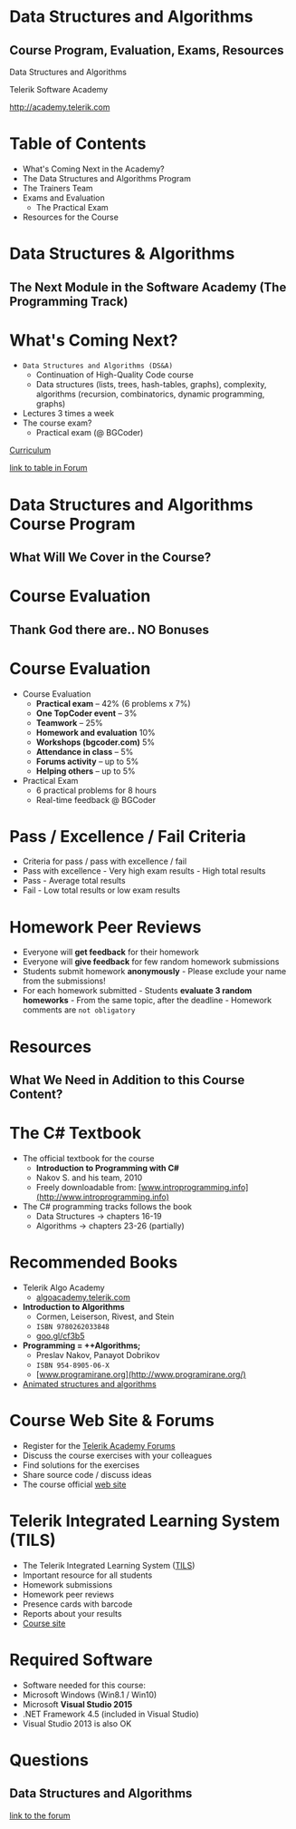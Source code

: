 <!-- section start -->
<!-- attr: { id:'title', class:'slide-title', hasScriptWrapper:true } -->
# Data Structures and Algorithms
## Course Program, Evaluation, Exams, Resources

<div class="signature">
    <p class="signature-course">Data Structures and Algorithms</p>
    <p class="signature-initiative">Telerik Software Academy</p>
    <a href="http://academy.telerik.com" class="signature-link">http://academy.telerik.com</a>
</div>


<!-- section start -->
<!-- attr: { id:'table-of-contents' } -->
# Table of Contents
- What's Coming Next in the Academy?
- The Data Structures and Algorithms Program
- The Trainers Team
- Exams and Evaluation
  - The Practical Exam
- Resources for the Course


<!-- section start -->
<!-- attr: { class:'slide-section', id:'coming-next' } -->
# Data Structures & Algorithms
## The Next Module in the Software Academy (The Programming Track)

<!-- attr: { hasScriptWrapper:true, style:'font-size:0.9em' } -->
# What's Coming Next?
- `Data Structures and Algorithms (DS&A)`
  - Continuation of High-Quality Code course
  - Data structures (lists, trees, hash-tables, graphs), complexity, algorithms (recursion, combinatorics, dynamic programming, graphs)
- Lectures 3 times a week
- The course exam?
  - Practical exam (@ BGCoder)


[Curriculum](http://academy.telerik.com/images/default-source/Academy_Curriculum/ta_plan_bg.png?sfvrsn=0)

[link to table in Forum](http://telerikacademy.com/Forum/Questions/179433/%D0%9E%D1%80%D0%B8%D0%B5%D0%BD%D1%82%D0%B8%D1%80%D0%BE%D0%B2%D1%8A%D1%87%D0%BD%D0%B0-%D0%BF%D1%80%D0%BE%D0%B3%D1%80%D0%B0%D0%BC%D0%B0-%D0%B4%D0%BE-%D0%BA%D1%80%D0%B0%D1%8F-%D0%BD%D0%B0-%D0%B0%D0%BA%D0%B0%D0%B4%D0%B5%D0%BC%D0%B8%D1%8F%D1%82%D0%B0#forum-post-179433)


<!-- section start -->
<!-- attr: {class: 'slide-section', id: 'databases-program'} -->
# Data Structures and Algorithms Course Program
## What Will We Cover in the Course?

<!-- section start -->
<!-- attr: {id: 'evaluation', class: 'slide-section'} -->
# Course Evaluation
## Thank God there are.. NO Bonuses

<!-- attr: { style:'font-size:0.9em' } -->
# Course Evaluation
- Course Evaluation
  - **Practical exam** – 42% (6 problems x 7%)
  - **One TopCoder event** – 3%
  - **Teamwork** – 25%
  - **Homework and evaluation** 10%
  - **Workshops (bgcoder.com)** 5%
  - **Attendance in class** – 5%
  - **Forums activity** – up to 5%
  - **Helping others** – up to 5%
- Practical Exam
  - 6 practical problems for 8 hours
  - Real-time feedback @ BGCoder

# Pass / Excellence / Fail Criteria
-  Criteria for pass / pass with excellence / fail
  -  Pass with excellence
    -  Very high exam results
    -  High total results
  -  Pass
    -  Average total results
  -  Fail
    -  Low total results or low exam results

# Homework Peer Reviews
-  Everyone will **get feedback** for their homework
-  Everyone will **give feedback** for few random homework submissions
  -  Students submit homework **anonymously**
    -  Please exclude your name from the submissions!
  -  For each homework submitted
    -  Students **evaluate 3 random homeworks**
    -  From the same topic, after the deadline
    -  Homework comments are `not obligatory`
    
<!-- section start -->
<!-- attr: { id:'resources', class:'slide-section' } -->
# Resources
## What We Need in Addition to this Course Content?

# The C# Textbook
- The official textbook for the course
  - **Introduction to Programming with C#**
  - Nakov S. and his team, 2010
  - Freely downloadable from: [www.introprogramming.info](http://www.introprogramming.info)
- The C# programming tracks follows the book
  - Data Structures &rarr; chapters 16-19
  - Algorithms &rarr; chapters 23-26 (partially)

<!-- attr: { style:'font-size:0.9em' } -->
# Recommended Books
- Telerik Algo Academy
  - [algoacademy.telerik.com](http://academy.telerik.com/algoacademy/home)
- **Introduction to Algorithms**
  - Cormen, Leiserson, Rivest, and Stein
  - `ISBN 9780262033848`
  - [goo.gl/cf3b5](http://goo.gl/cf3b5)
- **Programming = ++Algorithms;**
  - Preslav Nakov, Panayot Dobrikov
  - `ISBN 954-8905-06-X`
  - [www.programirane.org](http://www.programirane.org/)
- [Animated structures and algorithms](http://www.comp.nus.edu.sg/~stevenha/visualization/index.html)

# Course Web Site & Forums
-  Register for the [Telerik Academy Forums](http://telerikacademy.com/Forum/Category/15/data-structures-algorithms)
  -  Discuss the course exercises with your colleagues
  -  Find solutions for the exercises
  -  Share source code / discuss ideas
-  The course official [web site](http://academy.telerik.com/student-courses/programming/data-structures-algorithms)

# Telerik Integrated Learning System (TILS)
-  The Telerik Integrated Learning System ([TILS](http://www.telerikacademy.com))
  -  Important resource for all students
  -  Homework submissions
  -  Homework peer reviews
  -  Presence cards with barcode
  -  Reports about your results
-  [Course site](http://telerikacademy.com/Courses/Courses/Details/272)

# Required Software
-  Software needed for this course:
  -  Microsoft Windows (Win8.1 / Win10)
  - Microsoft **Visual Studio 2015**
  - .NET Framework 4.5 (included in Visual Studio)
  - Visual Studio 2013 is also OK

<!-- section start -->
<!-- attr: { id:'questions', class:'slide-section' } -->
# Questions
## Data Structures and Algorithms
[link to the forum](http://telerikacademy.com/Forum/Category/15/data-structures-algorithms)
